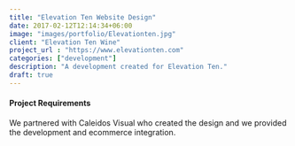 ```yaml
---
title: "Elevation Ten Website Design"
date: 2017-02-12T12:14:34+06:00
image: "images/portfolio/Elevationten.jpg"
client: "Elevation Ten Wine"
project_url : "https://www.elevationten.com"
categories: ["development"]
description: "A development created for Elevation Ten."
draft: true
---
```


#### Project Requirements

We partnered with Caleidos Visual who created the design and we provided the development and ecommerce integration.
